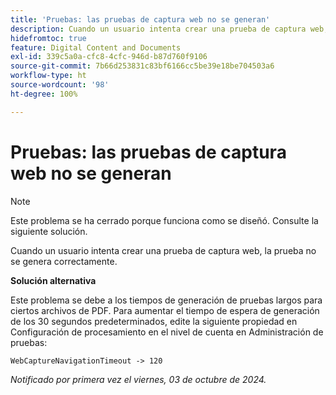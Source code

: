 ```yaml
---
title: 'Pruebas: las pruebas de captura web no se generan'
description: Cuando un usuario intenta crear una prueba de captura web, la prueba no se genera correctamente.
hidefromtoc: true
feature: Digital Content and Documents
exl-id: 339c5a0a-cfc8-4cfc-946d-b87d760f9106
source-git-commit: 7b66d253831c83bf6166cc5be39e18be704503a6
workflow-type: ht
source-wordcount: '98'
ht-degree: 100%

---
```


# Pruebas: las pruebas de captura web no se generan

>[!NOTE]
>
>Este problema se ha cerrado porque funciona como se diseñó. Consulte la siguiente solución.

Cuando un usuario intenta crear una prueba de captura web, la prueba no se genera correctamente.

**Solución alternativa**

Este problema se debe a los tiempos de generación de pruebas largos para ciertos archivos de PDF. Para aumentar el tiempo de espera de generación de los 30 segundos predeterminados, edite la siguiente propiedad en Configuración de procesamiento en el nivel de cuenta en Administración de pruebas:

`WebCaptureNavigationTimeout -> 120`

_Notificado por primera vez el viernes, 03 de octubre de 2024._
